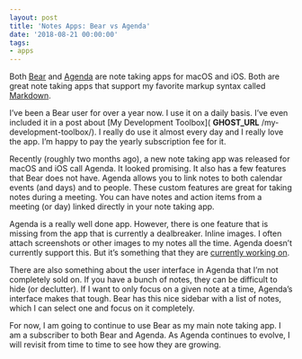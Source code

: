 ```yaml
---
layout: post
title: 'Notes Apps: Bear vs Agenda'
date: '2018-08-21 00:00:00'
tags:
- apps
---
```


Both [Bear](http://www.bear-writer.com/) and [Agenda](https://www.agenda.com/) are note taking apps for macOS and iOS. Both are great note taking apps that support my favorite markup syntax called [Markdown](https://daringfireball.net/projects/markdown/).

I’ve been a Bear user for over a year now. I use it on a daily basis. I’ve even included it in a post about [My Development Toolbox]( __GHOST_URL__ /my-development-toolbox/). I really do use it almost every day and I really love the app. I’m happy to pay the yearly subscription fee for it.

Recently (roughly two months ago), a new note taking app was released for macOS and iOS call Agenda. It looked promising. It also has a few features that Bear does not have. Agenda allows you to link notes to both calendar events (and days) and to people. These custom features are great for taking notes during a meeting. You can have notes and action items from a meeting (or day) linked directly in your note taking app.

Agenda is a really well done app. However, there is one feature that is missing from the app that is currently a dealbreaker. Inline images. I often attach screenshots or other images to my notes all the time. Agenda doesn’t currently support this. But it’s something that they are [currently working on](https://agenda.community/t/the-features-we-are-working-on-right-now/679).

There are also something about the user interface in Agenda that I’m not completely sold on. If you have a bunch of notes, they can be difficult to hide (or declutter). If I want to only focus on a given note at a time, Agenda’s interface makes that tough. Bear has this nice sidebar with a list of notes, which I can select one and focus on it completely.

For now, I am going to continue to use Bear as my main note taking app. I am a subscriber to both Bear and Agenda. As Agenda continues to evolve, I will revisit from time to time to see how they are growing.

